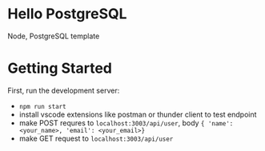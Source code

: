 # Hello PostgreSQL

Node, PostgreSQL template

# Getting Started

First, run the development server:

- `npm run start`
- install vscode extensions like postman or thunder client to test endpoint
- make POST requres to `localhost:3003/api/user`, body `{ 'name': <your_name>, 'email': <your_email>}`
- make GET request to `localhost:3003/api/user`
